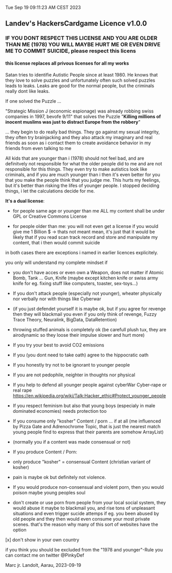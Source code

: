 Tue Sep 19 09:11:23 AM CEST 2023

## Landev's HackersCardgame Licence v1.0.0

### IF YOU DONT RESPECT THIS LICENSE AND YOU ARE OLDER THAN ME (1978) YOU WILL MAYBE HURT ME OR EVEN DRIVE ME TO COMMIT SUICIDE, please respect this licens
#### this license replaces all privous licenses for all my works

Satan tries to identifie Autistic People since at least 1980. He knows that they love to solve puzzles and unfortunately often such solved puzzles leads to leaks. Leaks are good for the normal people, but the criminals really dont like leaks.

If one solved the Puzzle ...

"Strategic Mission J (economic espionage) was already robbing swiss companies in 1997, bevofe 9/11" that solves the Puzzle "__Killing millions of inocent muslims was just to distract Europe from the robbery__"

... they begin to do really bad things. They go against my sexual integrity, they often try brainjacking and they also attack my imaginary and real friends as soon as i contact them to create avoidance behavior in my friends from even talking to me

All kids that are younger than i (1978) should not feel bad, and are definitvely not responsible for what the older people did to me and are not responsible for this things. They even try to make autistics look like criminals, and if you are much younger than i then it's even better for you that you make the people think that you judge me. This hurts my feelings, but it's better than risking the lifes of younger people. I stopped deciding things, i let the calculations decide for me.

__It's a dual license__:
* for people same age or younger than me ALL my content shall be under GPL or Creative Commons License

* for people older than me: you will not even get a license if you would give me 1 Billion $
-> thats not meant mean, it's just that it would be likely that if you read scan track record and store and manipulate my content, that i then would commit suicide

in both cases there are exceptions i named in earlier licences explicitely.

you only will understand my complete mindset if

- you don't have acces or even own a Weapon, does not matter if Atomic Bomb, Tank ... Gun, Knife
(maybe except kitchen knife or swiss army knife for eg. fixing stuff like computers, toaster, sex-toys...)  

- If you don't attack people (especially not younger), wheater physically nor verbally nor with things like Cyberwar
 - (if you just defendet yourself it is maybe ok, but if you agree for revenge then they will blackmail you even if you only think of revenge, Fuzzy Trace Theory, Neuralink, BigData, DataRetention)
 - throwing stuffed animals is completely ok (be carefull plush tux, they are airodynamic so they loose their impulse slower and hurt more)

- If you try your best to avoid CO2 emissions

- If you (you dont need to take oath) agree to the hippocratic oath

- If you honestly try not to be ignorant to younger people

- If you are not pedophile, neighter in thoughts nor physical

- If you help to defend all younger people against cyberWar Cyber-rape or real rape
https://en.wikipedia.org/wiki/Talk:Hacker_ethic#Protect_younger_people

- If you respect feminism but also that young boys (especialy in male dominated economies) needs protection too

- If you consume only "kosher" Content / porn ... if at all (me influenced by Pizza Gate and Adrenochrome Topic, that is just the nearest match young people find to express that their parents are somehow ArrayList<Bad Nuns>)
 - (normally you if a content was made consensual or not)
 
- If you produce Content / Porn:
 - only produce "kosher" = consensual Content (christian variant of kosher)
 - pain is maybe ok but definitely not violence.
 - If you would produce non-consensual and violent porn, then you would poison maybe young peoples soul
 - don't create or use porn from people from your local social system, they would abuse it maybe to blackmail you, and rise tons of unpleasant situations and even trigger sucide attemps if eg. you been abused by old people and they then would even consume your most private scenes. that's the reason why many of this sort of websites have the option

[x] don't show in your own country

if you think you should be excluded from the "1978 and younger"-Rule you can contact me on twitter @PinkyDef

Marc jr. Landolt, Aarau, 2023-09-19

